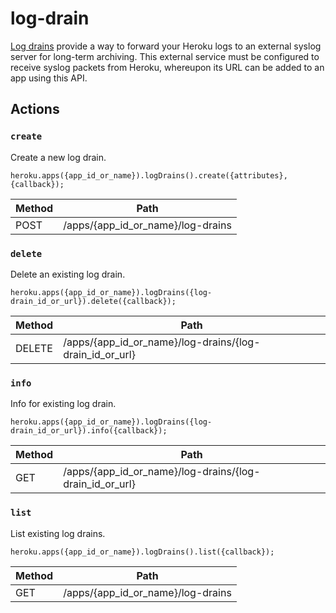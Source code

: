 # log-drain

[Log drains](https://devcenter.heroku.com/articles/logging#syslog-drains) provide a way to forward your Heroku logs to an external syslog server for long-term archiving. This external service must be configured to receive syslog packets from Heroku, whereupon its URL can be added to an app using this API.

## Actions

### `create`

Create a new log drain.

`heroku.apps({app_id_or_name}).logDrains().create({attributes}, {callback});`

Method | Path
--- | ---
POST | /apps/{app_id_or_name}/log-drains

### `delete`

Delete an existing log drain.

`heroku.apps({app_id_or_name}).logDrains({log-drain_id_or_url}).delete({callback});`

Method | Path
--- | ---
DELETE | /apps/{app_id_or_name}/log-drains/{log-drain_id_or_url}

### `info`

Info for existing log drain.

`heroku.apps({app_id_or_name}).logDrains({log-drain_id_or_url}).info({callback});`

Method | Path
--- | ---
GET | /apps/{app_id_or_name}/log-drains/{log-drain_id_or_url}

### `list`

List existing log drains.

`heroku.apps({app_id_or_name}).logDrains().list({callback});`

Method | Path
--- | ---
GET | /apps/{app_id_or_name}/log-drains

